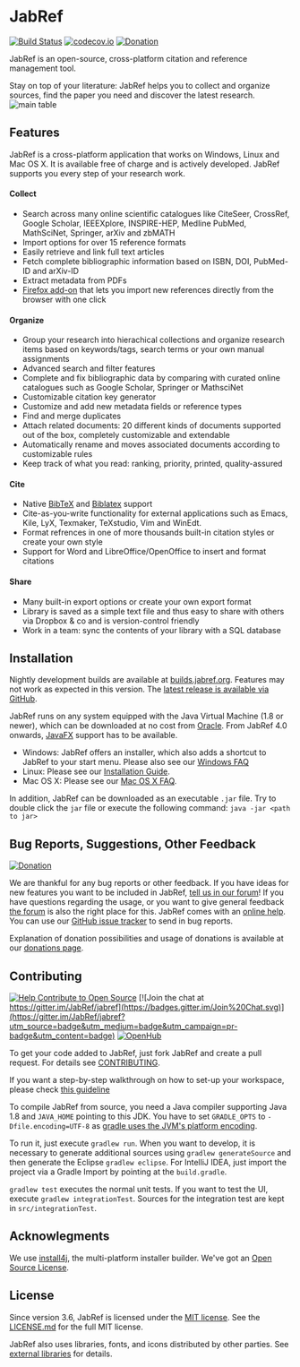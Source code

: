 # JabRef

[![Build Status](https://travis-ci.org/JabRef/jabref.svg?branch=master)](https://travis-ci.org/JabRef/jabref)
[![codecov.io](https://codecov.io/github/JabRef/jabref/coverage.svg?branch=master)](https://codecov.io/github/JabRef/jabref?branch=master)
[![Donation](https://img.shields.io/badge/donate%20to-jabref-orange.svg)](https://donations.jabref.org)

JabRef is an open-source, cross-platform citation and reference management tool.

Stay on top of your literature: JabRef helps you to collect and organize sources, find the paper you need and discover the latest research.
![main table](https://www.jabref.org/img/JabRef-4-0-MainTable.png)
## Features
JabRef is a cross-platform application that works on Windows, Linux and Mac OS X. It is available free of charge and is actively developed.
JabRef supports you every step of your research work.
#### Collect
- Search across many online scientific catalogues like CiteSeer, CrossRef, Google Scholar, IEEEXplore, INSPIRE-HEP, Medline PubMed, MathSciNet, Springer, arXiv and zbMATH
- Import options for over 15 reference formats
- Easily retrieve and link full text articles
- Fetch complete bibliographic information based on ISBN, DOI, PubMed-ID and arXiv-ID
- Extract metadata from PDFs
- [Firefox add-on](https://addons.mozilla.org/en-US/firefox/addon/jabfox/) that lets you import new references directly from the browser with one click
	
#### Organize
- Group your research into hierachical collections and organize research items based on keywords/tags, search terms or your own manual assignments
- Advanced search and filter features
- Complete and fix bibliographic data by comparing with curated online catalogues such as Google Scholar, Springer or MathsciNet
- Customizable citation key generator
- Customize and add new metadata fields or reference types
- Find and merge duplicates
- Attach related documents: 20 different kinds of documents supported out of the box, completely customizable and extendable
- Automatically rename and moves associated documents according to customizable rules
- Keep track of what you read: ranking, priority, printed, quality-assured 
	
#### Cite
- Native [BibTeX] and [Biblatex] support
- Cite-as-you-write functionality for external applications such as Emacs, Kile, LyX, Texmaker, TeXstudio, Vim and WinEdt.
- Format refrences in one of more thousands built-in citation styles or create your own style
- Support for Word and LibreOffice/OpenOffice to insert and format citations
	
#### Share
- Many built-in export options or create your own export format
- Library is saved as a simple text file and thus easy to share with others via Dropbox & co and is version-control friendly
- Work in a team: sync the contents of your library with a SQL database

## Installation

Nightly development builds are available at [builds.jabref.org](https://builds.jabref.org/master/).
Features may not work as expected in this version.
The [latest release is available via GitHub](https://github.com/JabRef/jabref/releases/latest).

JabRef runs on any system equipped with the Java Virtual Machine (1.8 or newer), which can be downloaded at no cost from [Oracle](http://www.oracle.com/technetwork/java/javase/downloads/index.html).
From JabRef 4.0 onwards, [JavaFX] support has to be available.
 - Windows: JabRef offers an installer, which also adds a shortcut to JabRef to your start menu. Please also see our [Windows FAQ](https://help.jabref.org/en/FAQwindows)
 - Linux: Please see our [Installation Guide](http://help.jabref.org/en/Installation).
 - Mac OS X: Please see our [Mac OS X FAQ](https://help.jabref.org/en/FAQosx).

In addition, JabRef can be downloaded as an executable `.jar` file. 
Try to double click the `jar` file or execute the following command:
     `java -jar <path to jar>`

## Bug Reports, Suggestions, Other Feedback
[![Donation](https://img.shields.io/badge/donate%20to-jabref-orange.svg)](https://donations.jabref.org)

We are thankful for any bug reports or other feedback.
If you have ideas for new features you want to be included in JabRef, [tell us in our forum](http://discourse.jabref.org/c/features)!
If you have questions regarding the usage, or you want to give general feedback [the forum](http://discourse.jabref.org/c/help) is also the right place for this. JabRef comes with an [online help](https://help.jabref.org/).
You can use our [GitHub issue tracker](https://github.com/JabRef/jabref/issues) to send in bug reports.

Explanation of donation possibilities and usage of donations is available at our [donations page](https://donations.jabref.org).

## Contributing
[![Help Contribute to Open Source](https://www.codetriage.com/jabref/jabref/badges/users.svg)](https://www.codetriage.com/jabref/jabref)
[![Join the chat at https://gitter.im/JabRef/jabref](https://badges.gitter.im/Join%20Chat.svg)](https://gitter.im/JabRef/jabref?utm_source=badge&utm_medium=badge&utm_campaign=pr-badge&utm_content=badge)
[![OpenHub](https://www.openhub.net/p/jabref/widgets/project_thin_badge.gif)](https://www.openhub.net/p/jabref)

To get your code added to JabRef, just fork JabRef and create a pull request.
For details see [CONTRIBUTING](CONTRIBUTING.md).

If you want a step-by-step walkthrough on how to set-up your workspace, please check [this guideline](https://github.com/JabRef/jabref/wiki/Guidelines-for-setting-up-a-local-workspace)

To compile JabRef from source, you need a Java compiler supporting Java 1.8 and `JAVA_HOME` pointing to this JDK.
You have to set `GRADLE_OPTS` to `-Dfile.encoding=UTF-8` as [gradle uses the JVM's platform encoding](https://discuss.gradle.org/t/is-there-a-way-to-tell-gradle-to-read-gradle-build-scripts-using-a-specified-encoding/7535).

To run it, just execute `gradlew run`.
When you want to develop, it is necessary to generate additional sources using `gradlew generateSource`
and then generate the Eclipse `gradlew eclipse`.
For IntelliJ IDEA, just import the project via a Gradle Import by pointing at the `build.gradle`.

`gradlew test` executes the normal unit tests.
If you want to test the UI, execute `gradlew integrationTest`.
Sources for the integration test are kept in `src/integrationTest`.


## Acknowlegments
We use [install4j], the multi-platform installer builder. We've got an [Open Source License](https://www.ej-technologies.com/buy/install4j/openSource).

## License
Since version 3.6, JabRef is licensed under the [MIT license](https://tldrlegal.com/license/mit-license).
See the [LICENSE.md](LICENSE.md) for the full MIT license.

JabRef also uses libraries, fonts, and icons distributed by other parties.
See [external libraries](external-libraries.txt) for details.

  [BibTeX]: https://www.ctan.org/pkg/bibtex
  [Biblatex]: https://www.ctan.org/pkg/biblatex
  [install4j]: https://www.ej-technologies.com/products/install4j/overview.html
  [JabRef]: https://www.jabref.org
  [JavaFX]: https://en.wikipedia.org/wiki/JavaFX
